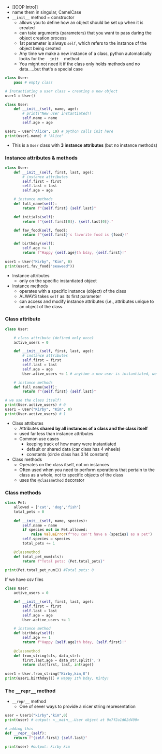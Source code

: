 - [[OOP Intro]]
- name them in singular, CamelCase
- `__init__` method = constructor
	- allows you to define how an object should be set up when it is created
	- can take arguments (parameters) that you want to pass during the object creation process
	- 1st parameter is always `self`, which refers to the instance of the object being created
	- Any time we make a new instance of a class, python automatically looks for the `__init__` method
	- You might not need it if the class only holds methods and no data.....but that's a special case

```python
class User:
	pass # empty class 

# Instantiating a user class = creating a new object
user1 = User()

class User:
	def __init__(self, name, age):
		# print("New user instantiated!)
		self.name = name
		self.age = age

user1 = User("Alice", 19) # python calls init here
print(user1.name) # "Alice"
```
- This is a `User` class with **3 instance attributes** (but no instance methods)
### Instance attributes & methods
```python
class User:
    def __init__(self, first, last, age):
	    # instance attributes
        self.first = first
        self.last = last
        self.age = age

	# instance methods
    def full_name(self):
        return f"{self.first} {self.last}"

    def initials(self):
        return f"{self.first[0]}. {self.last[0]}."

    def fav_food(self, food):
        return f"{self.first}'s favorite food is {food}!"

    def birthday(self):
        self.age += 1
        return f"Happy {self.age}th bday, {self.first}!"
		
user1 = User("Kirby", "Kim", 0)
print(user1.fav_food("seaweed"))
```
- Instance attributes
	- only on the specific instantiated object
- Instance methods
	- operates with a specific instance (object) of the class
	- ALWAYS takes `self` as its first parameter
	- can access and modify instance attributes (i.e., attributes unique to an object of the class
### Class attribute
```python
class User:

	# class attribute (defined only once)
	active_users = 0

	def __init__(self, first, last, age):
		# instance attributes
		self.first = first
		self.last = last
		self.age = age
		User.ative_users += 1 # anytime a new user is instantiated, we add 1

	# instance methods
	def full_name(self):
		return f"{self.first} {self.last}"

# we use the class itself!
print(User.active_users) # 0 
user1 = User("Kirby", "Kim", 0)
print(User.active_users) # 1
```
- Class attributes
	- Attributes **shared by all instances of a class and the class itself**
	- used far less than instance attributes
	- Common use cases
		- keeping track of how many were instantiated
		- default or shared data (car class has 4 wheels)
		- constants (circle class has 3.14 constant)
- Class methods
	- Operates on the class itself, not on instances
	- Often used when you need to perform operations that pertain to the class as a whole, not to specific objects of the class
	- uses the `@classmethod` decorator

### Class methods
```python
class Pet:
	allowed = ['cat', 'dog','fish']
	total_pets = 0
	
	def __init__(self, name, species):
		self.name = name
		if species not in Pet.allowed:
			raise ValueError(f"You can't have a {species} as a pet")
		self.species = species
		total_pets += 1

	@classmethod
	def total_pet_num(cls):
		return f"Total pets: {Pet.total_pets}"
		
print(Pet.total_pet_num()) #Total pets: 0
```

If we have csv files
```python
class User:
	active_users = 0

	def __init__(self, first, last, age):
		self.first = first
		self.last = last
		self.age = age
		User.active_users += 1

	# instance method
	def birthday(self):
		self.age += 1
		return f"Happy {self.age}th bday, {self.first}!"
	
	@classmethod
	def from_string(cls, data_str):
		first,last,age = data_str.split(',')
		return cls(first, last, int(age))
	
user1 = User.from_string("Kirby,kim,0")
print(user1.birthday()) # Happy 1th bday, Kirby!
```

### The `__repr__` method
- `__repr__` method
	- One of sever ways to provide a nicer string representation
```python
user = User1("kirby","kim",0)
print(user) # output: <__main__.User object at 0x7f2a1d62d490>

# adding this
def __repr__(self):
	return f"{self.first} {self.last}"

print(user) #output: kirby kim
```